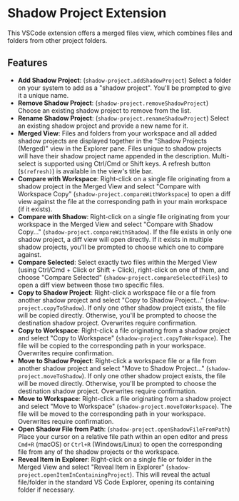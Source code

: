 # Shadow Project Extension

This VSCode extension offers a merged files view, which combines files and folders from other project folders.

## Features

*   **Add Shadow Project**: (`shadow-project.addShadowProject`) Select a folder on your system to add as a "shadow project". You'll be prompted to give it a unique name.
*   **Remove Shadow Project**: (`shadow-project.removeShadowProject`) Choose an existing shadow project to remove from the list.
*   **Rename Shadow Project**: (`shadow-project.renameShadowProject`) Select an existing shadow project and provide a new name for it.
*   **Merged View**: Files and folders from your workspace and all added shadow projects are displayed together in the "Shadow Projects (Merged)" view in the Explorer pane. Files unique to shadow projects will have their shadow project name appended in the description. Multi-select is supported using Ctrl/Cmd or Shift keys. A refresh button (`$(refresh)`) is available in the view's title bar.
*   **Compare with Workspace**: Right-click on a single file originating from a shadow project in the Merged View and select "Compare with Workspace Copy" (`shadow-project.compareWithWorkspace`) to open a diff view against the file at the corresponding path in your main workspace (if it exists).
*   **Compare with Shadow**: Right-click on a single file originating from your workspace in the Merged View and select "Compare with Shadow Copy..." (`shadow-project.compareWithShadow`). If the file exists in only one shadow project, a diff view will open directly. If it exists in multiple shadow projects, you'll be prompted to choose which one to compare against.
*   **Compare Selected**: Select exactly two files within the Merged View (using Ctrl/Cmd + Click or Shift + Click), right-click on one of them, and choose "Compare Selected" (`shadow-project.compareSelectedFiles`) to open a diff view between those two specific files.
*   **Copy to Shadow Project**: Right-click a workspace file or a file from another shadow project and select "Copy to Shadow Project..." (`shadow-project.copyToShadow`). If only one other shadow project exists, the file will be copied directly. Otherwise, you'll be prompted to choose the destination shadow project. Overwrites require confirmation.
*   **Copy to Workspace**: Right-click a file originating from a shadow project and select "Copy to Workspace" (`shadow-project.copyToWorkspace`). The file will be copied to the corresponding path in your workspace. Overwrites require confirmation.
*   **Move to Shadow Project**: Right-click a workspace file or a file from another shadow project and select "Move to Shadow Project..." (`shadow-project.moveToShadow`). If only one other shadow project exists, the file will be moved directly. Otherwise, you'll be prompted to choose the destination shadow project. Overwrites require confirmation.
*   **Move to Workspace**: Right-click a file originating from a shadow project and select "Move to Workspace" (`shadow-project.moveToWorkspace`). The file will be moved to the corresponding path in your workspace. Overwrites require confirmation.
*   **Open Shadow File from Path**: (`shadow-project.openShadowFileFromPath`) Place your cursor on a relative file path within an open editor and press `Cmd+R` (macOS) or `Ctrl+R` (Windows/Linux) to open the corresponding file from any of the shadow projects or the workspace.
*   **Reveal Item in Explorer**: Right-click on a single file or folder in the Merged View and select "Reveal Item in Explorer" (`shadow-project.openItemInContainingProject`). This will reveal the actual file/folder in the standard VS Code Explorer, opening its containing folder if necessary.
